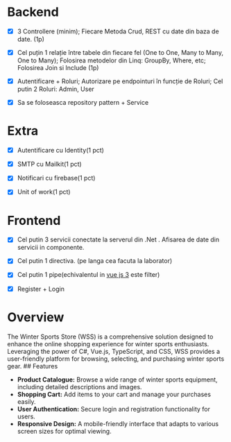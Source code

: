   

# Backend

  

- [X] 3 Controllere (minim); Fiecare Metoda Crud, REST cu date din baza de date. (1p)

  

- [X] Cel puțin 1 relație între tabele din fiecare fel (One to One, Many to Many, One to Many); Folosirea metodelor din Linq: GroupBy, Where, etc; Folosirea Join si Include (1p)

  

- [X] Autentificare + Roluri; Autorizare pe endpointuri în funcție de Roluri; Cel putin 2 Roluri: Admin, User

  

- [x] Sa se foloseasca repository pattern + Service

  

# Extra

  

- [X] Autentificare cu Identity(1 pct)

  

- [X] SMTP cu Mailkit(1 pct)

  

- [X] Notificari cu firebase(1 pct)

  

- [X] Unit of work(1 pct)

  

# Frontend

  

- [X] Cel putin 3 servicii conectate la serverul din .Net . Afisarea de date din servicii in componente.

  

- [X] Cel putin 1 directiva. (pe langa cea facuta la laborator)

  

- [X] Cel putin 1 pipe(echivalentul in [vue js 3](https://vuejs.org/) este filter)

  

- [X] Register + Login

# Overview 
The Winter Sports Store (WSS) is a comprehensive solution designed to enhance the online shopping experience for winter sports enthusiasts. Leveraging the power of C#, Vue.js, TypeScript, and CSS, WSS provides a user-friendly platform for browsing, selecting, and purchasing winter sports gear. ## Features 
 -  **Product Catalogue:** Browse a wide range of winter sports equipment, including detailed descriptions and images.
 -  **Shopping Cart:** Add items to your cart and manage your purchases easily. 
 -  **User Authentication:** Secure login and registration functionality for users. 
 -  **Responsive Design:** A mobile-friendly interface that adapts to various screen sizes for optimal viewing.